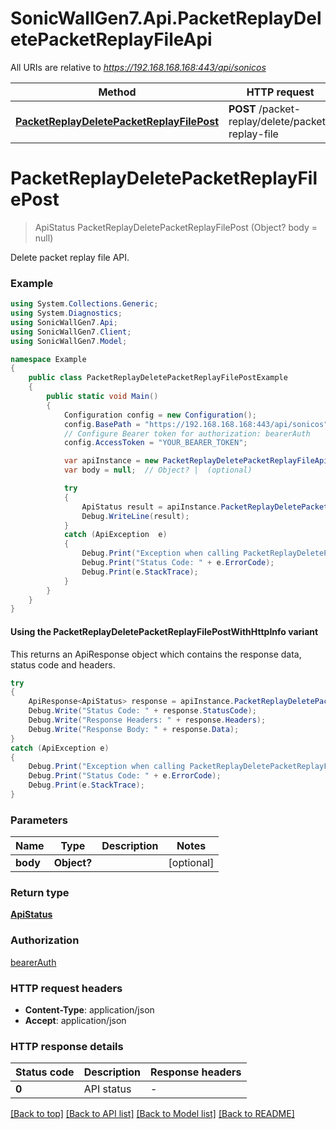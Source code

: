 # SonicWallGen7.Api.PacketReplayDeletePacketReplayFileApi

All URIs are relative to *https://192.168.168.168:443/api/sonicos*

| Method | HTTP request | Description |
|--------|--------------|-------------|
| [**PacketReplayDeletePacketReplayFilePost**](PacketReplayDeletePacketReplayFileApi.md#packetreplaydeletepacketreplayfilepost) | **POST** /packet-replay/delete/packet-replay-file |  |

<a id="packetreplaydeletepacketreplayfilepost"></a>
# **PacketReplayDeletePacketReplayFilePost**
> ApiStatus PacketReplayDeletePacketReplayFilePost (Object? body = null)



Delete packet replay file API.

### Example
```csharp
using System.Collections.Generic;
using System.Diagnostics;
using SonicWallGen7.Api;
using SonicWallGen7.Client;
using SonicWallGen7.Model;

namespace Example
{
    public class PacketReplayDeletePacketReplayFilePostExample
    {
        public static void Main()
        {
            Configuration config = new Configuration();
            config.BasePath = "https://192.168.168.168:443/api/sonicos";
            // Configure Bearer token for authorization: bearerAuth
            config.AccessToken = "YOUR_BEARER_TOKEN";

            var apiInstance = new PacketReplayDeletePacketReplayFileApi(config);
            var body = null;  // Object? |  (optional) 

            try
            {
                ApiStatus result = apiInstance.PacketReplayDeletePacketReplayFilePost(body);
                Debug.WriteLine(result);
            }
            catch (ApiException  e)
            {
                Debug.Print("Exception when calling PacketReplayDeletePacketReplayFileApi.PacketReplayDeletePacketReplayFilePost: " + e.Message);
                Debug.Print("Status Code: " + e.ErrorCode);
                Debug.Print(e.StackTrace);
            }
        }
    }
}
```

#### Using the PacketReplayDeletePacketReplayFilePostWithHttpInfo variant
This returns an ApiResponse object which contains the response data, status code and headers.

```csharp
try
{
    ApiResponse<ApiStatus> response = apiInstance.PacketReplayDeletePacketReplayFilePostWithHttpInfo(body);
    Debug.Write("Status Code: " + response.StatusCode);
    Debug.Write("Response Headers: " + response.Headers);
    Debug.Write("Response Body: " + response.Data);
}
catch (ApiException e)
{
    Debug.Print("Exception when calling PacketReplayDeletePacketReplayFileApi.PacketReplayDeletePacketReplayFilePostWithHttpInfo: " + e.Message);
    Debug.Print("Status Code: " + e.ErrorCode);
    Debug.Print(e.StackTrace);
}
```

### Parameters

| Name | Type | Description | Notes |
|------|------|-------------|-------|
| **body** | **Object?** |  | [optional]  |

### Return type

[**ApiStatus**](ApiStatus.md)

### Authorization

[bearerAuth](../README.md#bearerAuth)

### HTTP request headers

 - **Content-Type**: application/json
 - **Accept**: application/json


### HTTP response details
| Status code | Description | Response headers |
|-------------|-------------|------------------|
| **0** | API status |  -  |

[[Back to top]](#) [[Back to API list]](../README.md#documentation-for-api-endpoints) [[Back to Model list]](../README.md#documentation-for-models) [[Back to README]](../README.md)


